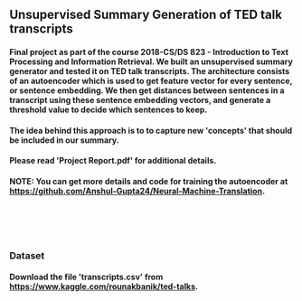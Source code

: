 ## Unsupervised Summary Generation of TED talk transcripts

#### Final project as part of the course 2018-CS/DS 823 - Introduction to Text Processing and Information Retrieval. We built an unsupervised summary generator and tested it on TED talk transcripts. The architecture consists of an autoencoder which is used to get feature vector for every sentence, or sentence embedding. We then get distances between sentences in a transcript using these sentence embedding vectors, and generate a threshold value to decide which sentences to keep. 
#### The idea behind this approach is to to capture new 'concepts' that should be included in our summary.
#### Please read 'Project Report.pdf' for additional details. </br>

#### NOTE: You can get more details and code for training the autoencoder at https://github.com/Anshul-Gupta24/Neural-Machine-Translation.
# </br>

### Dataset
#### Download the file 'transcripts.csv' from https://www.kaggle.com/rounakbanik/ted-talks.
#### </br>

### 
